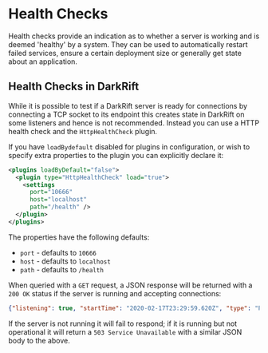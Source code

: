 # Health Checks
Health checks provide an indication as to whether a server is working and is deemed 'healthy' by a system. They can be used to automatically restart failed services, ensure a certain deployment size or generally get state about an application.

## Health Checks in DarkRift
While it is possible to test if a DarkRift server is ready for connections by connecting a TCP socket to its endpoint this creates state in DarkRift on some listeners and hence is not recommended. Instead you can use a HTTP health check and the `HttpHealthCheck` plugin.

If you have `loadBydefault` disabled for plugins in configuration, or wish to specify extra properties to the plugin you can explicitly declare it:
```xml
<plugins loadByDefault="false">
  <plugin type="HttpHealthCheck" load="true">
    <settings
      port="10666"
      host="localhost"
      path="/health" />
  </plugin>
</plugins>
```
The properties have the following defaults:
- `port` - defaults to `10666`
- `host` - defaults to `localhost`
- `path` - defaults to `/health`

When queried with a `GET` request, a JSON response will be returned with a `200 OK` status if the server is running and accepting connections:
```json
{"listening": true, "startTime": "2020-02-17T23:29:59.620Z", "type": "Pro", "version": "2.5.0.0"}
```

If the server is not running it will fail to respond; if it is running but not operational it will return a `503 Service Unavailable` with a similar JSON body to the above.
